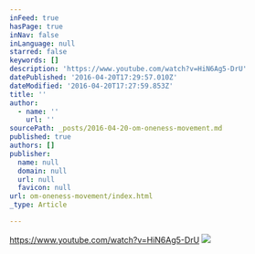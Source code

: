 ```yaml
---
inFeed: true
hasPage: true
inNav: false
inLanguage: null
starred: false
keywords: []
description: 'https://www.youtube.com/watch?v=HiN6Ag5-DrU'
datePublished: '2016-04-20T17:29:57.010Z'
dateModified: '2016-04-20T17:27:59.853Z'
title: ''
author:
  - name: ''
    url: ''
sourcePath: _posts/2016-04-20-om-oneness-movement.md
published: true
authors: []
publisher:
  name: null
  domain: null
  url: null
  favicon: null
url: om-oneness-movement/index.html
_type: Article

---
```

https://www.youtube.com/watch?v=HiN6Ag5-DrU
![](https://s3-us-west-2.amazonaws.com/the-grid-img/p/52c6d3e3217265170a8aa240f7206a1c1aeeda6c.jpg)